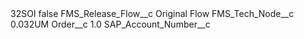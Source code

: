 <?xml version="1.0" encoding="UTF-8"?>
<CustomMetadata xmlns="http://soap.sforce.com/2006/04/metadata" xmlns:xsi="http://www.w3.org/2001/XMLSchema-instance" xmlns:xsd="http://www.w3.org/2001/XMLSchema">
    <label>32SOI</label>
    <protected>false</protected>
    <values>
        <field>FMS_Release_Flow__c</field>
        <value xsi:type="xsd:string">Original Flow</value>
    </values>
    <values>
        <field>FMS_Tech_Node__c</field>
        <value xsi:type="xsd:string">0.032UM</value>
    </values>
    <values>
        <field>Order__c</field>
        <value xsi:type="xsd:double">1.0</value>
    </values>
    <values>
        <field>SAP_Account_Number__c</field>
        <value xsi:nil="true"/>
    </values>
</CustomMetadata>

